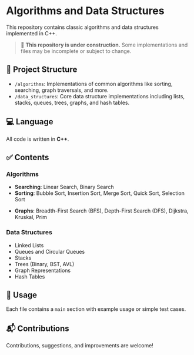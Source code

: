 # Algorithms and Data Structures

This repository contains classic algorithms and data structures implemented in C++.

> 🚧 **This repository is under construction.**
> Some implementations and files may be incomplete or subject to change.

## 📁 Project Structure

- `/algorithms`: Implementations of common algorithms like sorting, searching, graph traversals, and more.
- `/data_structures`: Core data structure implementations including lists, stacks, queues, trees, graphs, and hash tables.

## 💻 Language

All code is written in **C++**.

## ✅ Contents

### Algorithms
- **Searching**: Linear Search, Binary Search
- **Sorting**: Bubble Sort, Insertion Sort, Merge Sort, Quick Sort, Selection Sort
<!-- - **Recursion**: Factorial, Fibonacci, Tower of Hanoi -->
- **Graphs**: Breadth-First Search (BFS), Depth-First Search (DFS), Dijkstra, Kruskal, Prim
<!-- - **Math**: GCD, LCM, Sieve of Eratosthenes, Prime Number Checker -->

### Data Structures
<!-- - Linked Lists (Singly, Doubly) -->
- Linked Lists
- Queues and Circular Queues
- Stacks
- Trees (Binary, BST, AVL)
- Graph Representations
- Hash Tables

## 🧪 Usage

Each file contains a `main` section with example usage or simple test cases.

## 📬 Contributions

Contributions, suggestions, and improvements are welcome!
